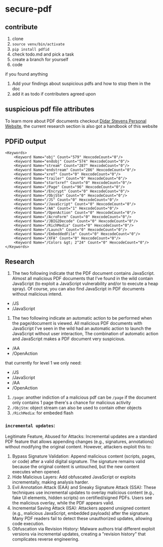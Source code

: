 # secure-pdf

## contribute

1. clone
2. `source venv/bin/activate`
3. `pip install pdfid`
4. check todo.md and pick a task
5. create a branch for yourself
6. code

if you found anything
1. Add your findings about suspicious pdfs and how to stop them in the doc
2. add it as todo if contributers agreed upon

## suspicious pdf file attributes

To learn more about PDF documents checkout [Didar Stevens Personal Website](https://blog.didierstevens.com/programs/pdf-tools/),
the current research section is also got a handbook of this website

## PDFiD output

```
<Keywords>
    <Keyword Name="obj" Count="579" HexcodeCount="0"/>
    <Keyword Name="endobj" Count="574" HexcodeCount="0"/>
    <Keyword Name="stream" Count="287" HexcodeCount="0"/>
    <Keyword Name="endstream" Count="286" HexcodeCount="0"/>
    <Keyword Name="xref" Count="0" HexcodeCount="0"/>
    <Keyword Name="trailer" Count="0" HexcodeCount="0"/>
    <Keyword Name="startxref" Count="0" HexcodeCount="0"/>
    <Keyword Name="/Page" Count="96" HexcodeCount="0"/>
    <Keyword Name="/Encrypt" Count="0" HexcodeCount="0"/>
    <Keyword Name="/ObjStm" Count="0" HexcodeCount="0"/>
    <Keyword Name="/JS" Count="0" HexcodeCount="0"/>
    <Keyword Name="/JavaScript" Count="0" HexcodeCount="0"/>
    <Keyword Name="/AA" Count="1" HexcodeCount="0"/>
    <Keyword Name="/OpenAction" Count="0" HexcodeCount="0"/>
    <Keyword Name="/AcroForm" Count="0" HexcodeCount="0"/>
    <Keyword Name="/JBIG2Decode" Count="0" HexcodeCount="0"/>
    <Keyword Name="/RichMedia" Count="0" HexcodeCount="0"/>
    <Keyword Name="/Launch" Count="0" HexcodeCount="0"/>
    <Keyword Name="/EmbeddedFile" Count="0" HexcodeCount="0"/>
    <Keyword Name="/XFA" Count="0" HexcodeCount="0"/>
    <Keyword Name="/Colors &gt; 2^24" Count="0" HexcodeCount="0"/>
</Keywords>
```
## Research

1. The two following indicate that the PDF document contains JavaScript. Almost all malicious PDF
   documents that I’ve found in the wild contain JavaScript (to exploit a JavaScript vulnerability
   and/or to execute a heap spray). Of course, you can also find JavaScript in PDF documents without
   malicious intend.

- /JS
- /JavaScript

1. The two following indicate an automatic action to be performed when the page/document is viewed.
   All malicious PDF documents with JavaScript I’ve seen in the wild had an automatic action to
   launch the JavaScript without user interaction, The combination of automatic action  and
   JavaScript makes a PDF document very suspicious.

- /AA
- /OpenAction

that currently for level 1 we only need:

- /JS
- /JavaScript
- /AA
- /OpenAction

1. `/page`: another indiction of a malicious pdf can be `/page` if the document only contains 1 page
   there's a chance for malicious activity
2. `/ObjStm`: object stream can also be used to contain other objects
3. `/RichMedia`: for embeded flash


### `incremental updates`:
Legitimate Feature, Abused for Attacks: Incremental updates are a standard PDF feature that allows
appending changes (e.g., signatures, annotations) without modifying the original content. However,
attackers exploit this to:

1. Bypass Signature Validation: Append malicious content (scripts, pages, or code) after a valid
digital signature. The signature remains valid because the original content is untouched, but
the new content executes when opened.
2. Hide Malicious Layers: Add obfuscated JavaScript or exploits incrementally, making analysis
harder.
3. Evil Annotation Attack (EAA) and Sneaky Signature Attack (SSA): These techniques use incremental
updates to overlay malicious content (e.g., fake UI elements, hidden scripts) on certified/signed
PDFs. Users see the malicious overlay, while the PDF appears valid.
4. Incremental Saving Attack (ISA): Attackers append unsigned content (e.g., malicious JavaScript,
embedded payloads) after the signature. Many PDF readers fail to detect these unauthorized
updates, allowing code execution.
5. Obfuscation via Revision History: Malware authors trial different exploit versions via
incremental updates, creating a "revision history" that complicates reverse engineering.
